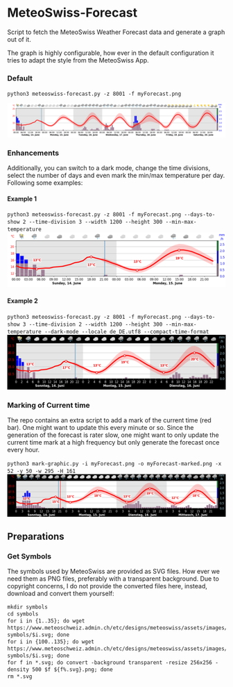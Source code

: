 # MeteoSwiss-Forecast
Script to fetch the MeteoSwiss Weather Forecast data and generate a graph out of it.

The graph is highly configurable, how ever in the default configuration it tries to adapt the style from the MeteoSwiss App.

### Default
`python3 meteoswiss-forecast.py -z 8001 -f myForecast.png`

![MeteoSwiss Style](doc/default.png)

### Enhancements
Additionally, you can switch to a dark mode, change the time divisions, select the number of days and even mark the min/max temperature per day.
Following some examples:

#### Example 1
`python3 meteoswiss-forecast.py -z 8001 -f myForecast.png --days-to-show 2 --time-division 3 --width 1200 --height 300 --min-max-temperature`
![MeteoSwiss Style](doc/example1.png)

#### Example 2
`python3 meteoswiss-forecast.py -z 8001 -f myForecast.png --days-to-show 3 --time-division 2 --width 1200 --height 300 --min-max-temperature --dark-mode --locale de_DE.utf8 --compact-time-format`
![MeteoSwiss Style](doc/example2.png)

### Marking of Current time
The repo contains an extra script to add a mark of the current time (red bar). One might want to update this every minute or so.
Since the generation of the forecast is rater slow, one might want to only update the current time mark at a high frequency but only generate the forecast once every hour.

`python3 mark-graphic.py -i myForecast.png -o myForecast-marked.png -x 52 -y 50 -w 295 -H 161`
![MeteoSwiss Style](doc/forecast-marked.png)


## Preparations

### Get Symbols
The symbols used by MeteoSwiss are provided as SVG files. How ever we need them as PNG files, preferably with a transparent background.
Due to copyright concerns, I do not provide the converted files here, instead, download and convert them yourself:
```
mkdir symbols
cd symbols
for i in {1..35}; do wget https://www.meteoschweiz.admin.ch/etc/designs/meteoswiss/assets/images/icons/meteo/weather-symbols/$i.svg; done
for i in {100..135}; do wget https://www.meteoschweiz.admin.ch/etc/designs/meteoswiss/assets/images/icons/meteo/weather-symbols/$i.svg; done
for f in *.svg; do convert -background transparent -resize 256x256 -density 500 $f ${f%.svg}.png; done
rm *.svg
```
